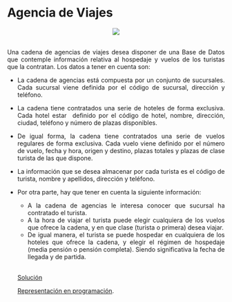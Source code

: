 <div align="justify">

# Agencia de Viajes

<div align="center">
  <img src="img/agencia.jpeg">
</div>

</br>

  Una cadena de agencias de viajes desea disponer de una Base de Datos que contemple información relativa al hospedaje y vuelos de los turistas que la contratan.
  Los datos a tener en cuenta son:
  - La cadena de agencias está compuesta por un conjunto de sucursales. Cada sucursal viene definida por el código de sucursal, dirección y teléfono.
  - La cadena tiene contratados una serie de hoteles de forma exclusiva. Cada hotel estar  definido por el código de hotel, nombre, dirección, ciudad, teléfono y número de plazas disponibles.
  - De igual forma, la cadena tiene contratados una serie de vuelos regulares de forma exclusiva. Cada vuelo viene definido por el número de vuelo, fecha y hora, origen y destino, plazas totales y plazas de clase turista de las que dispone.
  - La información que se desea almacenar por cada turista es el código de turista, nombre y apellidos, dirección y teléfono.
  - Por otra parte, hay que tener en cuenta la siguiente información:
    - A la cadena de agencias le interesa conocer que sucursal ha contratado el turista.
    - A la hora de viajar el turista puede elegir cualquiera de los vuelos que ofrece la cadena, y en que clase (turista o primera) desea viajar.
    - De igual manera, el turista se puede hospedar en cualquiera de los hoteles que ofrece la cadena, y elegir el régimen de hospedaje (media pensión o pensión completa). Siendo significativa la fecha de llegada y de partida.

    </br>

    [Solución](https://viewer.diagrams.net/?tags=%7B%7D&highlight=0000ff&edit=_blank&layers=1&nav=1&title=Agencia.drawio#R7V1tb6M4EP41ke4%2B7AqblyQf27TbXakn9drV7e6nkxtc4l2Cc8Zpmv76M2BCsJ2EdHGoWqqqiofBwDwznhcP6cCdzJ%2BuGFrM%2FqIhjgfQCZ8G7sUAQs91xd%2BMsC4IAQQFIWIkLEhbhDvyjCXRkdQlCXFaY%2BSUxpws6sQpTRI85TUaYoyu6mwPNK5fdYEirBHupijWqd9IyGcFdQSHFf0zJtGsvDIIxsWROSqZ5ZOkMxTS1RbJvRy4E0YpLz7NnyY4zmRXyqU479OOo5sbYzjhTU74%2BvctwVG4vBpd3v5YXZHg4tPzB08%2BR8rX5RPjUAhADinjMxrRBMWXFfWc0WUS4mxaR4wqnmtKF4IIBPEn5nwt0URLTgVpxuexPCrumK2%2FZ%2Bd%2F9MvhDzldPrh4qo3Wm1F4lmEqhglNcEH5ROJYHtdFIqWU0iWb4j1yKFULsQjzPXx%2BwZfJaOsCUuBXmM6xuF%2FBwHCMOHmsKxGSuhht%2BCq4xAeJ2BHoyXkfUbyUVzqLcDIlSAM1XZF5jHKRPdCEl%2FhmYKCYRIn4PBVCw0wQHjHjRFjAmTzAM1TPpzMSh9doTZeZfFKOpr%2FK0fmMMvIspkUlwOIw4xJ%2BGNQ47rIzJV4Mp4LnpsQLKKS%2F0FON8RqlXBKmNI7RIiX3m8eYC%2BhIck45p%2FND6pA9IX7aC6BcrjxpvKvK9sFY0mZbdh84liCGGsSDCRycOelyumSpWKbEBc8Eg7ALtL4mQkAwiDNM7iSDGEd8I4wtlRAS4DlUjP7CExpTVpnVg7AphVSqSYwf%2BE4lSRdoSpLoOue58CrKrRRVRqLi3Ic4t%2BIZCUOc5EsKRxwVaGbQLShJeC5L%2F1z8CulOsrXCFzc%2BEWNQjcVvxs74hCbiWRDJscZCVVY45UYt2GtLjVVD6HUj1Sj5WlcNV1cNFeOY5NgVGJf%2BC7wI4LmAKl%2F9JaJf87X%2BA9BQd3XUXQPCMbrH8Q1NCSc0m58VvAryXYHrw2bgjixh62vYbtnzALrAMZl0v8q%2FbJWHjsGWAxPctvAONLw%2F5EFtSCJaLPB3nAmL2kI%2FYwgJw9NpbkA7eTgWFk0TZZreGTQI837PGZgUyPcsKdCwdwbWwB0ZgkDj6mAJW0%2FH8pRJ2maQp2hVxnY4SaOL3J7bStLGDZO04FUlaZ7bKXoCsMA9LskWoxvMiHj8LFKwnHk3BRUMXxeqXjeo7retCvW6zcJR8BLU7aNauqn2UM1PzbPhLQbpR6qZbzKCYCjLlGWeX7pzL9jWkIP8wHcUjSruYMfZgfnsze0WYpNnKYq6kcnLdXesxQq3OMXsEfW5RYu5hTwKXUW1HL9ZNDG0FU6UpXUl2YhjHKEQFWnCBeJYySNE7knqh%2FscYt%2FSNm6sKUfmEJ6tHALo9eQ%2BiWgL3WHXSUTQdRh6XBBqbafHbRiajF9VvAn0au8tjkS0lnymPNty7d21FXftNjRbaxtAwDN6a04WfUXvmB0At7EmHOmOre3vAH0ToHfHrcFr2uE5qT92NDDfpz8eNvTH8JU5ZL3i%2Fs8Sx7T3xG15Yqh44qYRNLC2yQJGRl%2BcLOeY7dume8DT2e7EWuAT4X07eKFYCom6gVfjWMToWTwtdL4uGREaIJtCvgi1ipjQLBP3V5orzYYvY%2BtjiCYl6PZjiLE1jdVrfX0M0Rq8AHac1EO9lDeA4nkdMf2Mhn%2Fw9QL%2FWdh49rE38PY1YNRxlgD1op10An0k0lIk4gNlv8ZpGokAa4YPjZHIwYahhM7vGd7DgBY4JmHfc3T6xecFbWtNu9ZsRRewb0G1CC8AXUcXegFqEqMU93luq97FV%2FJc0zsHJy05Q3M3al9yPtLirXWR2gsm%2BzZSi%2FB2XnIGGpin7Vkzlo7xE%2BHftz5vdZmKUVWPzgZlOXrnsnuw3Nx%2BFdnc4zWqL%2BpwrCzWO1q8jm1cG45rlwkcuD3bIXZXfWV0%2F0Mo7PUut7aa06BesZqQZYjCPuCwVFj3Rw070lxbeYTbNx41dzvW%2BspsuR1XzxL7nhWb9Sm%2FaVka2MPc3LXStD7VeunJsP91QdIFTTJw0n4X7IgFyLXWSWNtF8ztO2kswtv5Lpjb0ZeYHMhrqlYbx9m8flNkN8NgPHjB%2BzhlqgTaSJUONtyUa7iSKjVOslrPqVwlH%2FEDpQ5S3JiWVGkT%2Be6BiSy%2FgOP53Sis%2BeWwI17oPK7363BLV%2Btvau5QnLGSjQ%2F9FyoOgB%2BdUW0uz%2FWFfY%2BczY%2FXSJV%2B%2Bw01%2BQhN31BzZerfVu7%2B%2FPMRzeH9f94PD%2F77yz%2F%2FAs%2B%2BGb6PSK84yWhqSy%2BPDax25gAbv7uaEY7vhGPNrrliaKGZzw4fZ1DjnVG3p1ZHDHV7YxbdQtneKH34nqSv9un7vl7EOKn09ST3DUsfKG%2BwBoatypNKXw%2Fw37D01cbYroWvbxe%2BYeEPFeF3ve7oO3ZvWPhKHGdqxDqp8PV%2BcHH%2FTl5OCtA8E0Fyny7yZ3eStwuLYhNg2LFN6FtI7xIWoG5CBh2bi%2BGbB94lMFBp%2Bdmsa50BY8zc3h8wrtrp27nFGJO6dwhM2cNaWgzQ%2B%2B5PC4wx3%2BuBMX1Z3mmB0Xce33BArHqSzotQhpfW37L41W%2Fy6johAe8qF%2Ff8k4lfDKt%2F1VDUy6v%2Fd%2BFe%2Fg8%3D)

      [Representación en programación](https://github.com/jpexposito/diagrama-clases).

</div>
